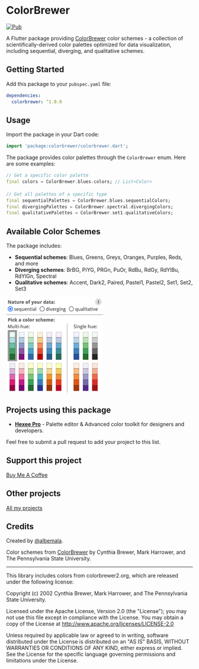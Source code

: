 # ColorBrewer

[![Pub](https://img.shields.io/pub/v/pixel_art_generator)](https://pub.dev/packages/colorbrewer)

A Flutter package providing [ColorBrewer](https://colorbrewer2.org/) color schemes - a collection of scientifically-derived color palettes optimized for data visualization, including sequential, diverging, and qualitative schemes.

## Getting Started

Add this package to your `pubspec.yaml` file:

```yaml
dependencies:
  colorbrewer: ^1.0.0
```

## Usage

Import the package in your Dart code:

```dart
import 'package:colorbrewer/colorbrewer.dart';
```

The package provides color palettes through the `ColorBrewer` enum. Here are some examples:

```dart
// Get a specific color palette
final colors = ColorBrewer.blues.colors; // List<Color>

// Get all palettes of a specific type
final sequentialPalettes = ColorBrewer.blues.sequentialColors;
final divergingPalettes = ColorBrewer.spectral.divergingColors;
final qualitativePalettes = ColorBrewer.set1.qualitativeColors;
```

## Available Color Schemes

The package includes:
- **Sequential schemes**: Blues, Greens, Greys, Oranges, Purples, Reds, and more
- **Diverging schemes**: BrBG, PiYG, PRGn, PuOr, RdBu, RdGy, RdYlBu, RdYlGn, Spectral
- **Qualitative schemes**: Accent, Dark2, Paired, Pastel1, Pastel2, Set1, Set2, Set3

<img src="https://raw.githubusercontent.com/albemala/brewer_colors/refs/heads/main/assets/images/colors.png" alt="ColorBrewer Palette Preview" />

## Projects using this package

- **[Hexee Pro](https://hexee.app/)** - Palette editor & Advanced color toolkit for designers and developers.

Feel free to submit a pull request to add your project to this list.

## Support this project

[Buy Me A Coffee](https://www.buymeacoffee.com/albemala)

## Other projects

[All my projects](https://projects.albemala.me/)

## Credits

Created by [@albemala](https://github.com/albemala).

Color schemes from [ColorBrewer](https://colorbrewer2.org/) by Cynthia Brewer, Mark Harrower, and The Pennsylvania State University.

---

This library includes colors from colorbrewer2.org, which are released under
the following license:

Copyright (c) 2002 Cynthia Brewer, Mark Harrower,
and The Pennsylvania State University.

Licensed under the Apache License, Version 2.0 (the "License");
you may not use this file except in compliance with the License.
You may obtain a copy of the License at
http://www.apache.org/licenses/LICENSE-2.0

Unless required by applicable law or agreed to in writing,
software distributed under the License is distributed on an
"AS IS" BASIS, WITHOUT WARRANTIES OR CONDITIONS OF ANY KIND,
either express or implied. See the License for the specific
language governing permissions and limitations under the License.